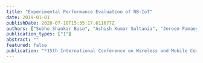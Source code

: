 ```yaml
---
title: "Experimental Performance Evaluation of NB-IoT"
date: 2019-01-01
publishDate: 2020-07-18T15:35:17.611677Z
authors: ["Subho Shankar Basu", "Ashish Kumar Sultania", "Jeroen Famaey", "Jeroen Hoebeke"]
publication_types: ["1"]
abstract: ""
featured: false
publication: "*15th International Conference on Wireless and Mobile Computing*"
---
```


